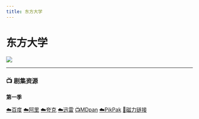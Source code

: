 ```yaml
---
title: 东方大学
---
```


# 东方大学
![](/assets/image/东方大学.jpg)

----

### 📺 剧集资源

**第一季**  <Badge type="warning" text="漫迪MDsub" />

[☁️百度](https://pan.baidu.com/s/1YebQ17vIhz8eImnNhHv_CQ?pwd=r85z)  [☁️阿里](https://www.alipan.com/s/nVyYea1hE4J)  [☁️夸克](https://pan.quark.cn/s/4a9397484f9d)  [☁️迅雷](https://pan.xunlei.com/s/VNnh8VJFmkP7O8i9z1ArAQ4iA1?pwd=9v5y#)  [📺MDpan](https://pan.mdsub.top/zh-CN/%E4%B8%9C%E6%96%B9%E5%A4%A7%E5%AD%A6/S1/)  [☁️PikPak](https://mypikpak.com/s/VNmWbAm5AE176gIOFI8CzSXZo1) [🧲磁力链接](magnet:?xt=urn:btih:74a4a4553e1a2414be3e57eba5816cb981bf883e)